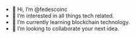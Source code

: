 - 👋 Hi, I’m @fedescoinc
- 👀 I’m interested in all things tech related.
- 🌱 I’m currently learning blockchain technology.
- 💞️ I’m looking to collaborate your next idea.

<!---
fedescoinc/fedescoinc is a ✨ special ✨ repository because its `README.md` (this file) appears on your GitHub profile.
You can click the Preview link to take a look at your changes.
--->
